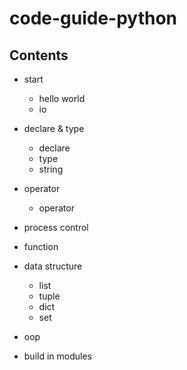 # code-guide-python

## Contents

- start
    - hello world
    - io

- declare & type
    - declare
    - type
    - string

- operator
    - operator

- process control

- function

- data structure
    - list
    - tuple
    - dict
    - set

- oop

- build in modules